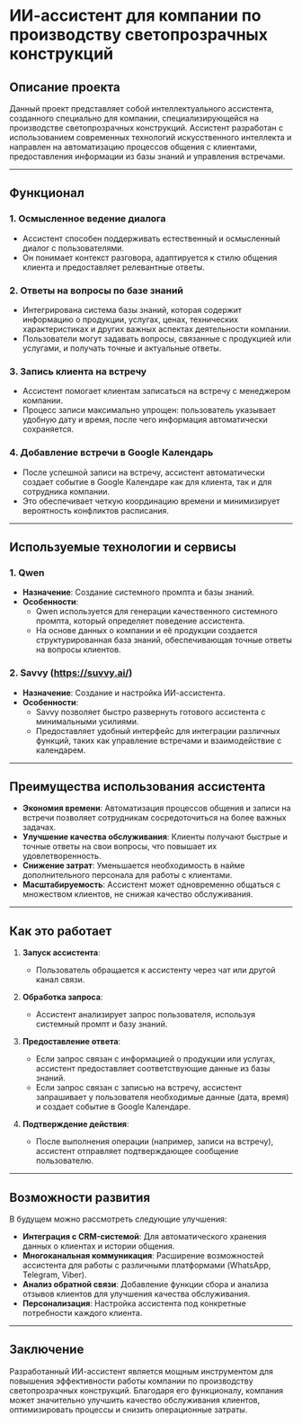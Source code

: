 # ИИ-ассистент для компании по производству светопрозрачных конструкций

## Описание проекта

Данный проект представляет собой интеллектуального ассистента, созданного специально для компании, специализирующейся на производстве светопрозрачных конструкций. Ассистент разработан с использованием современных технологий искусственного интеллекта и направлен на автоматизацию процессов общения с клиентами, предоставления информации из базы знаний и управления встречами.

---

## Функционал

### 1. **Осмысленное ведение диалога**
   - Ассистент способен поддерживать естественный и осмысленный диалог с пользователями.
   - Он понимает контекст разговора, адаптируется к стилю общения клиента и предоставляет релевантные ответы.

### 2. **Ответы на вопросы по базе знаний**
   - Интегрирована система базы знаний, которая содержит информацию о продукции, услугах, ценах, технических характеристиках и других важных аспектах деятельности компании.
   - Пользователи могут задавать вопросы, связанные с продукцией или услугами, и получать точные и актуальные ответы.

### 3. **Запись клиента на встречу**
   - Ассистент помогает клиентам записаться на встречу с менеджером компании.
   - Процесс записи максимально упрощен: пользователь указывает удобную дату и время, после чего информация автоматически сохраняется.

### 4. **Добавление встречи в Google Календарь**
   - После успешной записи на встречу, ассистент автоматически создает событие в Google Календаре как для клиента, так и для сотрудника компании.
   - Это обеспечивает четкую координацию времени и минимизирует вероятность конфликтов расписания.

---

## Используемые технологии и сервисы

### 1. **Qwen**
   - **Назначение**: Создание системного промпта и базы знаний.
   - **Особенности**:
     - Qwen используется для генерации качественного системного промпта, который определяет поведение ассистента.
     - На основе данных о компании и её продукции создается структурированная база знаний, обеспечивающая точные ответы на вопросы клиентов.

### 2. **Savvy (https://suvvy.ai/)**
   - **Назначение**: Создание и настройка ИИ-ассистента.
   - **Особенности**:
     - Savvy позволяет быстро развернуть готового ассистента с минимальными усилиями.
     - Предоставляет удобный интерфейс для интеграции различных функций, таких как управление встречами и взаимодействие с календарем.

---

## Преимущества использования ассистента

- **Экономия времени**: Автоматизация процессов общения и записи на встречи позволяет сотрудникам сосредоточиться на более важных задачах.
- **Улучшение качества обслуживания**: Клиенты получают быстрые и точные ответы на свои вопросы, что повышает их удовлетворенность.
- **Снижение затрат**: Уменьшается необходимость в найме дополнительного персонала для работы с клиентами.
- **Масштабируемость**: Ассистент может одновременно общаться с множеством клиентов, не снижая качество обслуживания.

---

## Как это работает

1. **Запуск ассистента**:
   - Пользователь обращается к ассистенту через чат или другой канал связи.
   
2. **Обработка запроса**:
   - Ассистент анализирует запрос пользователя, используя системный промпт и базу знаний.
   
3. **Предоставление ответа**:
   - Если запрос связан с информацией о продукции или услугах, ассистент предоставляет соответствующие данные из базы знаний.
   - Если запрос связан с записью на встречу, ассистент запрашивает у пользователя необходимые данные (дата, время) и создает событие в Google Календаре.

4. **Подтверждение действия**:
   - После выполнения операции (например, записи на встречу), ассистент отправляет подтверждающее сообщение пользователю.

---

## Возможности развития

В будущем можно рассмотреть следующие улучшения:
- **Интеграция с CRM-системой**: Для автоматического хранения данных о клиентах и истории общения.
- **Многоканальная коммуникация**: Расширение возможностей ассистента для работы с различными платформами (WhatsApp, Telegram, Viber).
- **Анализ обратной связи**: Добавление функции сбора и анализа отзывов клиентов для улучшения качества обслуживания.
- **Персонализация**: Настройка ассистента под конкретные потребности каждого клиента.

---

## Заключение

Разработанный ИИ-ассистент является мощным инструментом для повышения эффективности работы компании по производству светопрозрачных конструкций. Благодаря его функционалу, компания может значительно улучшить качество обслуживания клиентов, оптимизировать процессы и снизить операционные затраты.
